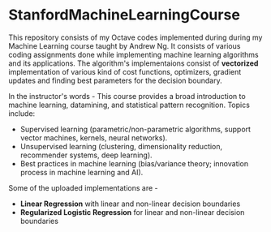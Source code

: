 # StanfordMachineLearningCourse
This repository consists of my Octave codes implemented during during my Machine Learning course taught by Andrew Ng.
It consists of various coding assignments done while implementing machine learning algorithms and its applications.
The algorithm's implementaions consist of <b>vectorized</b> implementation of various kind of cost functions, optimizers, gradient updates and finding best parameters for the decision boundary.

In the instructor's words - This course provides a broad introduction to machine learning, datamining, and statistical pattern recognition. Topics include: 
<ul>
<li> Supervised learning (parametric/non-parametric algorithms, support vector machines, kernels, neural networks).</li>
<li> Unsupervised learning (clustering, dimensionality reduction, recommender systems, deep learning).</li>
<li> Best practices in machine learning (bias/variance theory; innovation process in machine learning and AI).</li>
</ul>

Some of the uploaded implementations are -
<ul>
<li> <b>Linear Regression</b> with linear and non-linear decision boundaries</li>
<li> <b>Regularized Logistic Regression</b> for linear and non-linear decision boundaries</li>
</ul>

